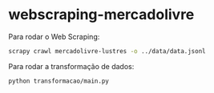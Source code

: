 # webscraping-mercadolivre

Para rodar o Web Scraping:

```bash
scrapy crawl mercadolivre-lustres -o ../data/data.jsonl
```


Para rodar a transformação de dados:
```bash
python transformacao/main.py
```